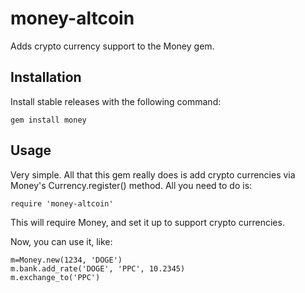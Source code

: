 # money-altcoin

Adds crypto currency support to the Money gem.

## Installation

Install stable releases with the following command:

    gem install money
    
## Usage

Very simple. All that this gem really does is add crypto currencies via Money's Currency.register() method. All you need to do is:

    require 'money-altcoin'
    
This will require Money, and set it up to support crypto currencies.

Now, you can use it, like:

	m=Money.new(1234, 'DOGE')
	m.bank.add_rate('DOGE', 'PPC', 10.2345)
	m.exchange_to('PPC')
